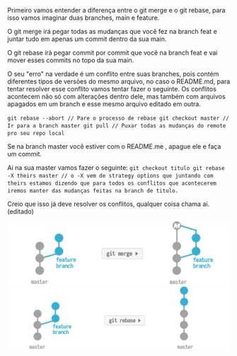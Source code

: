  

Primeiro vamos entender a diferença entre o git merge e o git rebase, para isso vamos imaginar duas branches, main e feature.

O git merge irá pegar todas as mudanças que você fez na branch feat e juntar tudo em apenas um commit dentro da sua main. 

O git rebase irá pegar commit por commit que você na branch feat e vai mover esses commits no topo da sua main.

O seu "erro" na verdade é um conflito entre suas branches, pois contém diferentes tipos de versões do mesmo arquivo, no caso o README.md, para tentar resolver esse conflito vamos tentar fazer o seguinte. 
Os conflitos acontecem não só com alterações dentro dele, mas também com arquivos apagados em um branch e esse mesmo arquivo editado em outra.

` git rebase --abort // Pare o processo de rebase
  git checkout master // Ir para a branch master
  git pull // Puxar todas as mudanças do remote pro seu repo local
`

Se na branch master você estiver com o README.me , apague ele e faça um commit.

Ai na sua master vamos fazer o seguinte:
`
git checkout titulo
git rebase -X theirs master // o -X vem de strategy options que juntando com theirs estamos dizendo que para todos os conflitos que acontecerem iremos manter das mudanças feitas na branch de titulo.
`

Creio que isso já deve resolver os conflitos, qualquer coisa chama ai. (editado)


<img src="git-merge-graphic.png">
<img src="git-rebase-graphic.png">
